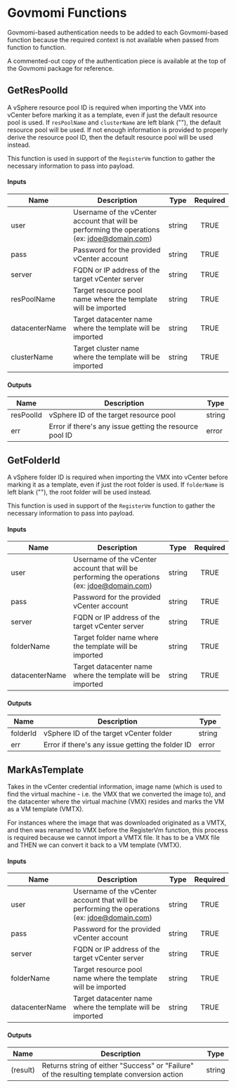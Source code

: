 # Govmomi Functions
Govmomi-based authentication needs to be added to each Govmomi-based function because the required context is not available when passed from function to function.

A commented-out copy of the authentication piece is available at the top of the Govmomi package for reference.


## GetResPoolId
A vSphere resource pool ID is required when importing the VMX into vCenter before marking it as a template, even if just the default resource pool is used. If `resPoolName` and `clusterName` are left blank (""), the default resource pool will be used. If not enough information is provided to properly derive the resource pool ID, then the default resource pool will be used instead.

This function is used in support of the `RegisterVm` function to gather the necessary information to pass into payload.

#### Inputs
| Name           | Description                                                                                   | Type     | Required |
|----------------|-----------------------------------------------------------------------------------------------|----------|:--------:|
| user           | Username of the vCenter account that will be performing the operations (ex: jdoe@domain.com)  | string   | TRUE     |
| pass           | Password for the provided vCenter account                                                     | string   | TRUE     |
| server         | FQDN or IP address of the target vCenter server                                               | string   | TRUE     |
| resPoolName    | Target resource pool name where the template will be imported                                 | string   | TRUE     |
| datacenterName | Target datacenter name where the template will be imported                                    | string   | TRUE     |
| clusterName    | Target cluster name where the template will be imported                                       | string   | TRUE     |

#### Outputs
| Name       | Description                                              | Type    |
|------------|----------------------------------------------------------|---------|
| resPoolId  | vSphere ID of the target resource pool                   | string  |
| err        | Error if there's any issue getting the resource pool ID  | error   |


## GetFolderId
A vSphere folder ID is required when importing the VMX into vCenter before marking it as a template, even if just the root folder is used. If `folderName` is left blank (""), the root folder will be used instead. 

This function is used in support of the `RegisterVm` function to gather the necessary information to pass into payload.

#### Inputs
| Name           | Description                                                                                   | Type     | Required |
|----------------|-----------------------------------------------------------------------------------------------|----------|:--------:|
| user           | Username of the vCenter account that will be performing the operations (ex: jdoe@domain.com)  | string   | TRUE     |
| pass           | Password for the provided vCenter account                                                     | string   | TRUE     |
| server         | FQDN or IP address of the target vCenter server                                               | string   | TRUE     |
| folderName     | Target folder name where the template will be imported                                        | string   | TRUE     |
| datacenterName | Target datacenter name where the template will be imported                                    | string   | TRUE     |

#### Outputs
| Name      | Description                                       | Type    |
|-----------|---------------------------------------------------|---------|
| folderId  | vSphere ID of the target vCenter folder           | string  |
| err       | Error if there's any issue getting the folder ID  | error   |


## MarkAsTemplate
Takes in the vCenter credential information, image name (which is used to find the virtual machine - i.e. the VMX that we converted the image to), and the datacenter where the virtual machine (VMX) resides and marks the VM as a VM template (VMTX). 

For instances where the image that was downloaded originated as a VMTX, and then was renamed to VMX before the RegisterVm function, this process is required because we cannot import a VMTX file. It has to be a VMX file and THEN we can convert it back to a VM template (VMTX).

#### Inputs
| Name           | Description                                                                                   | Type     | Required |
|----------------|-----------------------------------------------------------------------------------------------|----------|:--------:|
| user           | Username of the vCenter account that will be performing the operations (ex: jdoe@domain.com)  | string   | TRUE     |
| pass           | Password for the provided vCenter account                                                     | string   | TRUE     |
| server         | FQDN or IP address of the target vCenter server                                               | string   | TRUE     |
| folderName     | Target resource pool name where the template will be imported                                 | string   | TRUE     |
| datacenterName | Target datacenter name where the template will be imported                                    | string   | TRUE     |

#### Outputs
| Name       | Description                                                                                  | Type     |
|------------|----------------------------------------------------------------------------------------------|----------|
| (result)   | Returns string of either "Success" or "Failure" of the resulting template conversion action  | string   |